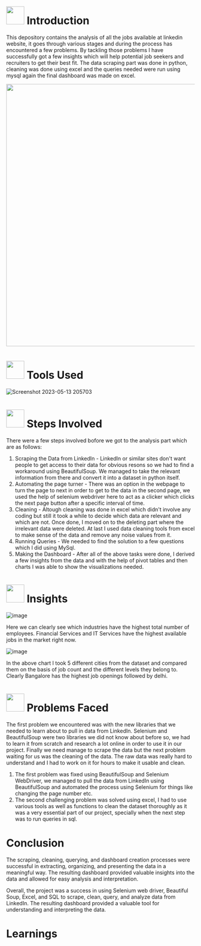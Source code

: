 # 
# <img src="https://media.tenor.com/2ZexrTx-QSQAAAAC/linkedin.gif" width="48" height="48"> **Introduction**

This depository contains the analysis of all the jobs available at linkedin website, it goes through various stages and during the process has encountered a few problems. By tackling those problems I have successfully got a few insights which will help potential job seekers and recruiters to get their best fit. The data scraping part was done in python, cleaning was done using excel and the queries needed were run using mysql again the final dashboard was made on excel.



<img src="https://media.tenor.com/KOki-OrS24AAAAAC/linkedin.gif" width="700" height="700">

  
# <img src="https://media.tenor.com/WMS0HHtKYD8AAAAi/handwerk-stephaniebergerschmuck.gif" width="48" height="48"> **Tools Used**
![Screenshot 2023-05-13 205703](https://github.com/AnubhabDebnath/LinkedIn_Job_Analytics/assets/110715196/d2ba0355-fb9f-4665-b79e-a6f7dd1735c5)



# <img src="https://media.tenor.com/S_MxiWkUAHMAAAAi/steps-baby-steps.gif" width="48" height="48"> **Steps Involved**

There were a few steps involved bofore we got to the analysis part which are as follows:
  1. Scraping the Data from LinkedIn - LinkedIn or similar sites don't want people to get access to their data for obvious resons so we had to find a workaround using BeautifulSoup. We managed to take the relevant information from there and convert it into a dataset in python itself.
  2. Automating the page turner - There was an option in the webpage to turn the page to next in order to get to the data in the second page, we used the help of selenium webdriver here to act as a clicker which clicks the next page button after a specific interval of time.
  3. Cleaning - Altough cleaning was done in excel which didn't involve any coding but still it took a while to decide which data are relevant and which are not. Once done, I moved on to the deleting part where the irrelevant data were deleted. At last I used data cleaning tools from excel to make sense of the data and remove any noise values from it.
  4. Running Queries - We needed to find the solution to a few questions which I did using MySql.
  5. Making the Dashboard - After all of the above tasks were done, I derived a few insights from the data and with the help of pivot tables and then charts I was able to show the visualizations needed.




# <img src="https://media.tenor.com/F7Y9A0SWAUcAAAAi/goal-circle.gif" width="48" height="48"> **Insights**

![image](https://github.com/AnubhabDebnath/LinkedIn_Job_Analytics/assets/110715196/fdcd98d3-67a8-46a5-aa59-880fbe27fd7f)

Here we can clearly see which industries have the highest total number of employees.
Financial Services and IT Services have the highest available jobs in the market right now.


![image](https://github.com/AnubhabDebnath/LinkedIn_Job_Analytics/assets/110715196/39faacd8-59b0-4f77-87a5-9eaba4856428)

In the above chart I took 5 different cities from the dataset and compared them on the basis of job count and the different levels they belong to.
Clearly Bangalore has the highest job openings followed by delhi.




# <img src="https://media.tenor.com/ts5y4CC3OlYAAAAC/life-is-so-hard-long-day.gif" width="48" height="48"> **Problems Faced**

The first problem we encountered was with the new libraries that we needed to learn about to pull in data from LinkedIn. Selenium and BeautifulSoup were two    libraries we did not know about before so, we had to learn it from scratch and research a lot online in order to use it in our project. Finally we need manage to scrape the data but the next problem waiting for us was the cleaning of the data. The raw data was really hard to understand and I had to work on it for hours to make it usable and clean.
  1. The first problem was fixed using BeautifulSoup and Selenium WebDriver, we managed to pull the data from LinkedIn using BeautifulSoup and automated the process using Selenium for things like changing the page number etc.
  2. The second challenging problem was solved using excel, I had to use various tools as well as functions to clean the dataset thoroughly as it was a very essential part of our project, specially when the next step was to run queries in sql.




# <imf src="https://media.tenor.com/RUKQWE0MJE4AAAAi/road-sign-roadtrip.gif" width="48" height="48"> **Conclusion**
The scraping, cleaning, querying, and dashboard creation processes were successful in extracting, organizing, and presenting the data in a meaningful way. The resulting dashboard provided valuable insights into the data and allowed for easy analysis and interpretation.

Overall, the project was a success in using Selenium web driver, Beautiful Soup, Excel, and SQL to scrape, clean, query, and analyze data from LinkedIn. The resulting dashboard provided a valuable tool for understanding and interpreting the data.
  

  

# <imf src="https://media.tenor.com/-YcB0iBIq0cAAAAC/learn-learning.gif" width="48" height="48"> ****Learnings****

 
